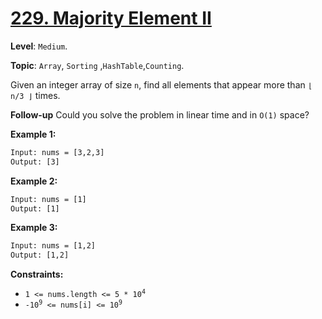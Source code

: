 # [229. Majority Element II](https://leetcode.com/problems/majority-element-ii/)

**Level**: `Medium`.

**Topic**: `Array`, `Sorting` ,`HashTable`,`Counting`.

Given an integer array of size `n`, find all elements that appear more than `⌊ n/3 ⌋` times.

**Follow-up** Could you solve the problem in linear time and in `O(1)` space?

**Example 1:**

```txt
Input: nums = [3,2,3]
Output: [3]
```

**Example 2:**

```txt
Input: nums = [1]
Output: [1]
```

**Example 3:**

```txt
Input: nums = [1,2]
Output: [1,2]
```

**Constraints:**

- <code>1 <= nums.length <= 5 \* 10<sup>4</sup></code>
- <code>-10<sup>9</sup> <= nums[i] <= 10<sup>9</sup></code>
